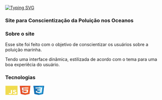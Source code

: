 [![Typing SVG](https://readme-typing-svg.herokuapp.com/?color=1E90FFF&size=35&center=true&vCenter=true&width=1000&lines=+Projeto+Ocean20+(G20)+2024+)](https://git.io/typing-svg)


### Site para Conscientização da Poluição nos Oceanos


### Sobre o site
<p>Esse site foi feito com o objetivo de conscientizar os usuários sobre a poluição marinha.<p/>
<p>Tendo uma interface dinâmica, estilizada de acordo com o tema para uma boa experiêcia do usuário.</p>


### Tecnologias
<div style="display: inline_block">
<img alt="Gabi-Js" height="30" width="40" src="https://raw.githubusercontent.com/devicons/devicon/master/icons/javascript/javascript-plain.svg">
<img alt="Gabi-HTML" height="30" width="40" src="https://raw.githubusercontent.com/devicons/devicon/master/icons/html5/html5-original.svg">
<img alt="Gabi-CSS" height="30" width="40" src="https://raw.githubusercontent.com/devicons/devicon/master/icons/css3/css3-original.svg">
